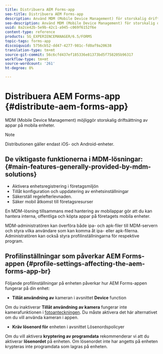 ```yaml
---
title: Distribuera AEM Forms-app
seo-title: Distribuera AEM Forms-app
description: Använd MDM (Mobile Device Management) för storskalig driftsättning av appar på mobila enheter.
seo-description: Använd MDM (Mobile Device Management) för storskalig driftsättning av appar på mobila enheter.
uuid: 8a2ce42b-5e9b-42c1-a945-c069f6152f6e
content-type: reference
products: SG_EXPERIENCEMANAGER/6.5/FORMS
topic-tags: forms-app
discoiquuid: 5756cb52-dd47-4277-981c-fd0af9a20638
translation-type: tm+mt
source-git-commit: 56c6cfd437ef185336e81373bd5f758205b96317
workflow-type: tm+mt
source-wordcount: '261'
ht-degree: 0%

---
```



# Distribuera AEM Forms-app {#distribute-aem-forms-app}

MDM (Mobile Device Management) möjliggör storskalig driftsättning av appar på mobila enheter.

>[!NOTE]
>
>Distributionen gäller endast iOS- och Android-enheter.

## De viktigaste funktionerna i MDM-lösningar: {#main-features-generally-provided-by-mdm-solutions}

* Aktivera enhetsregistrering i företagsmiljön
* Tillåt konfiguration och uppdatering av enhetsinställningar
* Säkerställ regelefterlevnaden.
* Säker mobil åtkomst till företagsresurser

En MDM-lösning tillsammans med hantering av mobilappar gör att du kan hantera interna, offentliga och köpta appar på företagets mobila enheter.

MDM-administratören kan överföra både ipa- och apk-filer till MDM-servern och styra vilka användare som kan komma åt ipa- eller apk-filerna. Administratören kan också styra profilinställningarna för respektive program.

## Profilinställningar som påverkar AEM Forms-appen {#profile-settings-affecting-the-aem-forms-app-br}

Följande profilinställningar på enheten påverkar hur AEM Forms-appen fungerar på din enhet:

* **Tillåt användning av** kameran i avsnittet  **Device** function

Om du inaktiverar **Tillåt användning av kamera** fungerar inte kamerafunktionen i [fotoanteckningen](/help/forms/using/add-attachments.md). Du måste aktivera det här alternativet om du vill använda kameran i appen.

* **Kräv lösenord för** enheten i avsnittet Lösenordspolicyer

Om du vill aktivera **kryptering av programdata** rekommenderar vi att du aktiverar **lösenordet** på enheten. Om lösenordet inte har angetts på enheten krypteras inte programdata som lagras på enheten.
